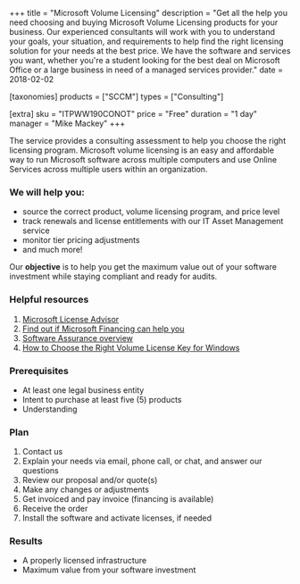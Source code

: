 +++
title = "Microsoft Volume Licensing"
description = "Get all the help you need choosing and buying Microsoft Volume Licensing products for your business. Our experienced consultants will work with you to understand your goals, your situation, and requirements to help find the right licensing solution for your needs at the best price. We have the software and services you want, whether you're a student looking for the best deal on Microsoft Office or a large business in need of a managed services provider."
date = 2018-02-02

[taxonomies]
products = ["SCCM"]
types = ["Consulting"]

[extra]
sku = "ITPWW190CONOT"
price = "Free"
duration = "1 day"
manager = "Mike Mackey"
+++

The service provides a consulting assessment to help you choose the right
licensing program. Microsoft volume licensing is an easy and affordable
way to run Microsoft software across multiple computers and use Online
Services across multiple users within an organization.

### We will help you:

-   source the correct product, volume licensing program, and price level
-   track renewals and license entitlements with our IT Asset Management
    service
-  monitor tier pricing adjustments 
-  and much more!

Our **objective** is to help you get the maximum value out of your
software investment while staying compliant and ready for audits.

### Helpful resources

1.  [Microsoft License Advisor](http://mla.microsoft.com/)
2.  [Find out if Microsoft Financing can help
    you](https://www.microsoft.com/en-us/Licensing/how-to-buy/financing.aspx)
3.  [Software Assurance
    overview](https://www.microsoft.com/en-us/licensing/licensing-programs/software-assurance-default.aspx)
4.  [How to Choose the Right Volume License Key for
    Windows](https://docs.microsoft.com/en-us/licensing/products-keys-faq)

### Prerequisites

-   At least one legal business entity
-   Intent to purchase at least five (5) products
-   Understanding

### Plan

1.  Contact us
2.  Explain your needs via email, phone call, or chat, and answer our
    questions
3.  Review our proposal and/or quote(s)
4.  Make any changes or adjustments
5.  Get invoiced and pay invoice (financing is available)
6.  Receive the order
7.  Install the software and activate licenses, if needed

### Results

-   A properly licensed infrastructure
-   Maximum value from your software investment
